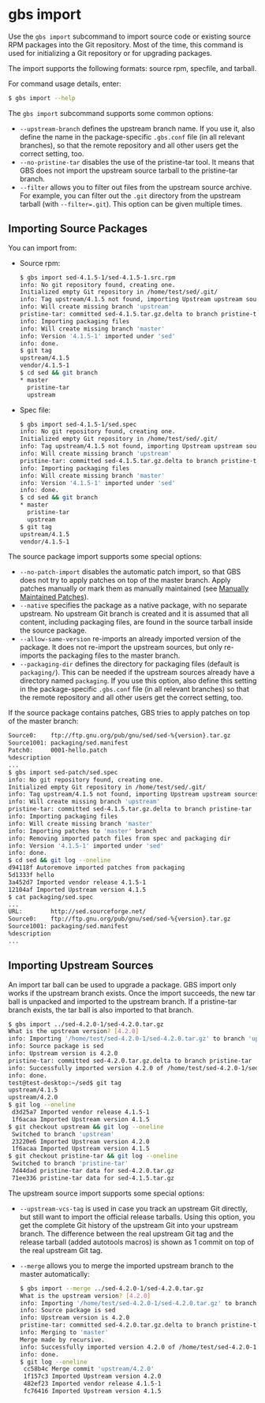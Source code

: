 # gbs import

Use the `gbs import` subcommand to import source code or existing source RPM packages into the Git repository. Most of the time, this command is used for initializing a Git repository or for upgrading packages.

The import supports the following formats: source rpm, specfile, and tarball.

For command usage details, enter:

```bash
$ gbs import --help
```

The `gbs import` subcommand supports some common options:

- `--upstream-branch` defines the upstream branch name. If you use it, also define the name in the package-specific `.gbs.conf` file (in all relevant branches), so that the remote repository and all other users get the correct setting, too.
- `--no-pristine-tar` disables the use of the pristine-tar tool. It means that GBS does not import the upstream source tarball to the pristine-tar branch.
- `--filter` allows you to filter out files from the upstream source archive. For example, you can filter out the `.git` directory from the upstream tarball (with `--filter=.git`). This option can be given multiple times.

## Importing Source Packages

You can import from:

- Source rpm:

  ```bash
  $ gbs import sed-4.1.5-1/sed-4.1.5-1.src.rpm
  info: No git repository found, creating one.
  Initialized empty Git repository in /home/test/sed/.git/
  info: Tag upstream/4.1.5 not found, importing Upstream upstream sources
  info: Will create missing branch 'upstream'
  pristine-tar: committed sed-4.1.5.tar.gz.delta to branch pristine-tar
  info: Importing packaging files
  info: Will create missing branch 'master'
  info: Version '4.1.5-1' imported under 'sed'
  info: done.
  $ git tag
  upstream/4.1.5
  vendor/4.1.5-1
  $ cd sed && git branch
  * master
    pristine-tar
    upstream
  ```

- Spec file:

  ```bash
  $ gbs import sed-4.1.5-1/sed.spec
  info: No git repository found, creating one.
  Initialized empty Git repository in /home/test/sed/.git/
  info: Tag upstream/4.1.5 not found, importing Upstream upstream sources
  info: Will create missing branch 'upstream'
  pristine-tar: committed sed-4.1.5.tar.gz.delta to branch pristine-tar
  info: Importing packaging files
  info: Will create missing branch 'master'
  info: Version '4.1.5-1' imported under 'sed'
  info: done.
  $ cd sed && git branch
  * master
    pristine-tar
    upstream
  $ git tag
  upstream/4.1.5
  vendor/4.1.5-1
  ```

The source package import supports some special options:

- `--no-patch-import` disables the automatic patch import, so that GBS does not try to apply patches on top of the master branch. Apply patches manually or mark them as manually maintained (see [Manually Maintained Patches](../../porting/maintenance-models.md#manually-maintained-patches)).
- `--native` specifies the package as a native package, with no separate upstream. No upstream Git branch is created and it is assumed that all content, including packaging files, are found in the source tarball inside the source package.
- `--allow-same-version` re-imports an already imported version of the package. It does not re-import the upstream sources, but only re-imports the packaging files to the master branch.
- `--packaging-dir` defines the directory for packaging files (default is `packaging/`). This can be needed if the upstream sources already have a directory named `packaging`. If you use this option, also define this setting in the package-specific `.gbs.conf` file (in all relevant branches) so that the remote repository and all other users get the correct setting, too.

If the source package contains patches, GBS tries to apply patches on top of the master branch:

```bash
Source0:    ftp://ftp.gnu.org/pub/gnu/sed/sed-%{version}.tar.gz
Source1001: packaging/sed.manifest
Patch0:     0001-hello.patch
%description
...
$ gbs import sed-patch/sed.spec
info: No git repository found, creating one.
Initialized empty Git repository in /home/test/sed/.git/
info: Tag upstream/4.1.5 not found, importing Upstream upstream sources
info: Will create missing branch 'upstream'
pristine-tar: committed sed-4.1.5.tar.gz.delta to branch pristine-tar
info: Importing packaging files
info: Will create missing branch 'master'
info: Importing patches to 'master' branch
info: Removing imported patch files from spec and packaging dir
info: Version '4.1.5-1' imported under 'sed'
info: done.
$ cd sed && git log --oneline
d94118f Autoremove imported patches from packaging
5d1333f hello
3a452d7 Imported vendor release 4.1.5-1
12104af Imported Upstream version 4.1.5
$ cat packaging/sed.spec
...
URL:        http://sed.sourceforge.net/
Source0:    ftp://ftp.gnu.org/pub/gnu/sed/sed-%{version}.tar.gz
Source1001: packaging/sed.manifest
%description
...
```

## Importing Upstream Sources

An import tar ball can be used to upgrade a package. GBS import only works if the upstream branch exists. Once the import succeeds, the new tar ball is unpacked and imported to the upstream branch. If a pristine-tar branch exists, the tar ball is also imported to that branch.

```bash
$ gbs import ../sed-4.2.0-1/sed-4.2.0.tar.gz
What is the upstream version? [4.2.0]
info: Importing '/home/test/sed-4.2.0-1/sed-4.2.0.tar.gz' to branch 'upstream'...
info: Source package is sed
info: Upstream version is 4.2.0
pristine-tar: committed sed-4.2.0.tar.gz.delta to branch pristine-tar
info: Successfully imported version 4.2.0 of /home/test/sed-4.2.0-1/sed-4.2.0.tar.gz
info: done.
test@test-desktop:~/sed$ git tag
upstream/4.1.5
upstream/4.2.0
$ git log --oneline
 d3d25a7 Imported vendor release 4.1.5-1
 1f6acaa Imported Upstream version 4.1.5
$ git checkout upstream && git log --oneline
 Switched to branch 'upstream'
 23220e6 Imported Upstream version 4.2.0
 1f6acaa Imported Upstream version 4.1.5
$ git checkout pristine-tar && git log --oneline
 Switched to branch 'pristine-tar'
 7d44dad pristine-tar data for sed-4.2.0.tar.gz
 71ee336 pristine-tar data for sed-4.1.5.tar.gz
```

The upstream source import supports some special options:

- `--upstream-vcs-tag` is used in case you track an upstream Git directly, but still want to import the official release tarballs. Using this option, you get the complete Git history of the upstream Git into your upstream branch. The difference between the real upstream Git tag and the release tarball (added autotools macros) is shown as 1 commit on top of the real upstream Git tag.
- `--merge` allows you to merge the imported upstream branch to the master automatically:

  ```bash
  $ gbs import --merge ../sed-4.2.0-1/sed-4.2.0.tar.gz
  What is the upstream version? [4.2.0]
  info: Importing '/home/test/sed-4.2.0-1/sed-4.2.0.tar.gz' to branch 'upstream'...
  info: Source package is sed
  info: Upstream version is 4.2.0
  pristine-tar: committed sed-4.2.0.tar.gz.delta to branch pristine-tar
  info: Merging to 'master'
  Merge made by recursive.
  info: Successfully imported version 4.2.0 of /home/test/sed-4.2.0-1/sed-4.2.0.tar.gz
  info: done.
  $ git log --oneline
   cc58b4c Merge commit 'upstream/4.2.0'
   1f157c3 Imported Upstream version 4.2.0
   482ef23 Imported vendor release 4.1.5-1
   fc76416 Imported Upstream version 4.1.5
  ```
